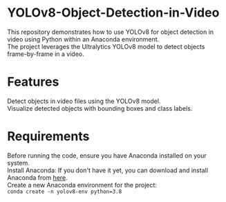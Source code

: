 # YOLOv8-Object-Detection-in-Video
This repository demonstrates how to use YOLOv8 for object detection in video using Python within an Anaconda environment.<br>
  The project leverages the Ultralytics YOLOv8 model to detect objects frame-by-frame in a video.
# Features
Detect objects in video files using the YOLOv8 model.<br>
Visualize detected objects with bounding boxes and class labels.
# Requirements
Before running the code, ensure you have Anaconda installed on your system.<br>
Install Anaconda: If you don't have it yet, you can download and install Anaconda from [here](https://docs.anaconda.com/anaconda/install/windows/). <br>
Create a new Anaconda environment for the project:<br>
`conda create -n yolov8-env python=3.8`

